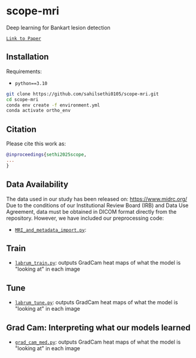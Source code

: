 # scope-mri
Deep learning for Bankart lesion detection

[`Link to Paper`](...)


## Installation

Requirements:

- `python==3.10`

```bash
git clone https://github.com/sahilsethi0105/scope-mri.git
cd scope-mri
conda env create -f environment.yml
conda activate ortho_env 
```


## Citation

Please cite this work as:

```bibtex
@inproceedings{sethi2025scope,
...
}
```
## Data Availability
The data used in our study has been released on: https://www.midrc.org/
Due to the conditions of our Institutional Review Board (IRB) and Data Use Agreement, data must be obtained in DICOM format directly from the repository. However, we have included our preprocessing code: 
- [`MRI_and_metadata_import.py`](https://github.com/sahilsethi0105/scope-mri/blob/main/src/MRI_and_metadata_import.py): 

## Train
- [`labrum_train.py`](https://github.com/sahilsethi0105/scope-mri/blob/main/src/labrum_train.py): outputs GradCam heat maps of what the model is "looking at" in each image

## Tune
- [`labrum_tune.py`](https://github.com/sahilsethi0105/scope-mri/blob/main/src/labrum_tune.py): outputs GradCam heat maps of what the model is "looking at" in each image

## Grad Cam: Interpreting what our models learned
- [`grad_cam_med.py`](https://github.com/sahilsethi0105/scope-mri/blob/grad_cam/grad_cam/grad_cam_med.py): outputs GradCam heat maps of what the model is "looking at" in each image



